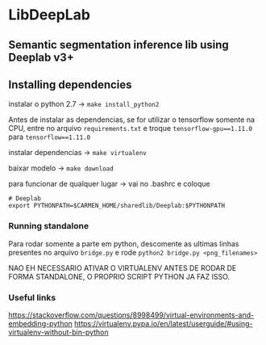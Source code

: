 # LibDeepLab

## Semantic segmentation inference lib using Deeplab v3+

## Installing dependencies

instalar o python 2.7 -> ```make install_python2```

Antes de instalar as dependencias, se for utilizar o tensorflow somente na CPU, entre no arquivo `requirements.txt` e troque
`tensorflow-gpu==1.11.0` para `tensorflow==1.11.0`

instalar dependencias -> ```make virtualenv```

baixar modelo -> ```make download```

para funcionar de qualquer lugar -> vai no .bashrc e coloque 

```
# Deeplab
export PYTHONPATH=$CARMEN_HOME/sharedlib/Deeplab:$PYTHONPATH
```

### Running standalone
Para rodar somente a parte em python, descomente as ultimas linhas presentes no arquivo `bridge.py` e rode `python2 bridge.py <png_filenames>`

NAO EH NECESSARIO ATIVAR O VIRTUALENV ANTES DE RODAR DE FORMA STANDALONE, O PROPRIO SCRIPT PYTHON JA FAZ ISSO.

### Useful links

https://stackoverflow.com/questions/8998499/virtual-environments-and-embedding-python
https://virtualenv.pypa.io/en/latest/userguide/#using-virtualenv-without-bin-python